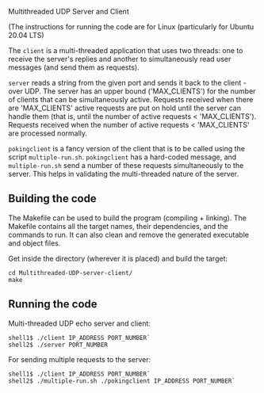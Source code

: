 Multithreaded UDP Server and Client

(The instructions for running the code are for Linux (particularly for Ubuntu 20.04 LTS)

The `client` is a multi-threaded application that uses two threads: one to receive the server's replies and another to simultaneously read user messages (and send them as requests).

`server` reads a string from the given port and sends it back to the client - over UDP. The server has an upper bound ('MAX_CLIENTS') for the number of clients that can be simultaneously active. Requests received when there are 'MAX_CLIENTS' active requests are put on hold until the server can handle them (that is, until the number of active requests < 'MAX_CLIENTS'). Requests received when the number of active requests < 'MAX_CLIENTS' are processed normally.

`pokingclient` is a fancy version of the client that is to be called using the script `multiple-run.sh`. `pokingclient` has a hard-coded message, and `multiple-run.sh` send a number of these requests simultaneously to the server. This helps in validating the multi-threaded nature of the server.

## Building the code

The Makefile can be used to build the program (compiling + linking). The Makefile contains all the target names, their dependencies, and the commands to run. It can also clean and remove the generated executable and object files.

Get inside the directory (wherever it is placed) and build the target:
```shell
cd Multithreaded-UDP-server-client/
make
```

## Running the code

Multi-threaded UDP echo server and client:

```shell
shell1$ ./client IP_ADDRESS PORT_NUMBER`
shell2$ ./server PORT_NUMBER
```
For sending multiple requests to the server:

```shell
shell1$ ./client IP_ADDRESS PORT_NUMBER`
shell2$ ./multiple-run.sh ./pokingclient IP_ADDRESS PORT_NUMBER`
```

